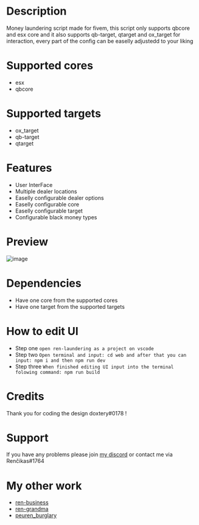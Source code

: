 

# Description
Money laundering script made for fivem, this script only supports qbcore and esx core and it also supports qb-target, qtarget and ox_target for interaction, every part of the config can be easelly adjustedd to your liking

# Supported cores
- esx 
- qbcore 

# Supported targets
- ox_target
- qb-target
- qtarget

# Features

- User InterFace
- Multiple dealer locations
- Easelly configurable dealer options
- Easelly configurable core
- Easelly configurable target
- Configurable black money types 

# Preview
![image](https://user-images.githubusercontent.com/85559163/209472873-939c487c-47dd-497d-8dd7-305e8bb82487.png)

# Dependencies

- Have one core from the supported cores
- Have one target from the supported targets

# How to edit UI
- Step one
 ```open ren-laundering as a project on vscode```
- Step two
```Open terminal and input: cd web and after that you can input: npm i and then npm run dev```
- Step three
```When finished editing UI input into the terminal folowing command: npm run build```

# Credits 
Thank you for coding the design doxtery#0178 !

# Support 
If you have any problems please join [my discord](https://discord.gg/7PqhkuuY6V) or contact me via Renčikas#1764

# My other work
- [ren-business](https://github.com/Rencikas/ren-businesses)
- [ren-grandma](https://github.com/Rencikas/ren-grandma)
- [peuren_burglary](https://peuren.tebex.io/package/5980960)

